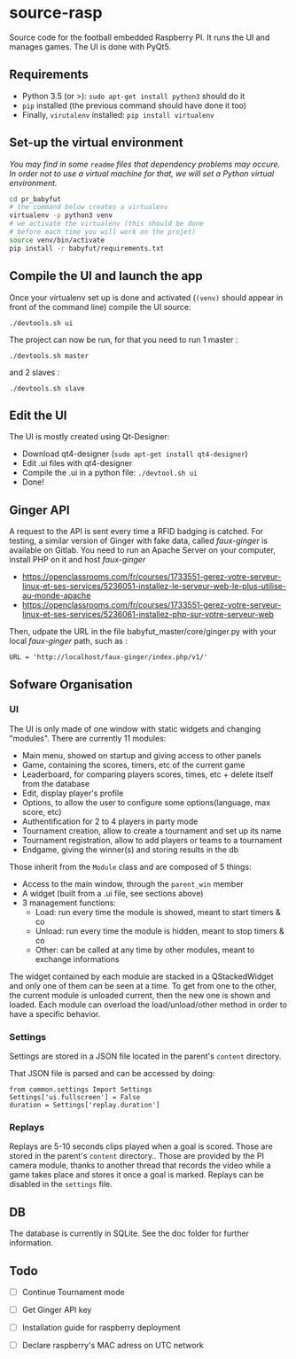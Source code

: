 # source-rasp

Source code for the football embedded Raspberry PI.
It runs the UI and manages games.
The UI is done with PyQt5.

## Requirements
- Python 3.5 (or >): `sudo apt-get install python3` should do it
- `pip` installed (the previous command should have done it too)
- Finally, `virutalenv` installed: `pip install virtualenv`


## Set-up the virtual environment

*You may find in some `readme` files that dependency problems may occure. In order not to use a virtual machine for that, we will set a Python virtual environment.*
```bash
cd pr_babyfut
# the command below creates a virtualenv
virtualenv -p python3 venv
# we activate the virtualenv (this should be done
# before each time you will work on the projet)
source venv/bin/activate
pip install -r babyfut/requirements.txt
```

## Compile the UI and launch the app

Once your virtualenv set up is done and activated (`(venv)` should appear in front of the command line) compile the UI source:
```
./devtools.sh ui
```

The project can now be run, for that you need to run 1 master :
```
./devtools.sh master
```
and 2 slaves :

```
./devtools.sh slave
```

## Edit the UI
The UI is mostly created using Qt-Designer:
* Download qt4-designer (`sudo apt-get install qt4-designer`)
* Edit .ui files with qt4-designer
* Compile the .ui in a python file: `./devtool.sh ui`
* Done!

## Ginger API
A request to the API is sent every time a RFID badging is catched. 
For testing, a similar version of Ginger with fake data, called *faux-ginger* is available on Gitlab.
You need to run an Apache Server on your computer, install PHP on it and host *faux-ginger*
* https://openclassrooms.com/fr/courses/1733551-gerez-votre-serveur-linux-et-ses-services/5236051-installez-le-serveur-web-le-plus-utilise-au-monde-apache
* https://openclassrooms.com/fr/courses/1733551-gerez-votre-serveur-linux-et-ses-services/5236061-installez-php-sur-votre-serveur-web

Then, udpate the URL in the file babyfut_master/core/ginger.py with your local *faux-ginger* path, such as :
```
URL = 'http://localhost/faux-ginger/index.php/v1/'
```


## Sofware Organisation
### UI
The UI is only made of one window with static widgets and changing "modules".
There are currently 11 modules:
* Main menu, showed on startup and giving access to other panels
* Game, containing the scores, timers, etc of the current game
* Leaderboard, for comparing players scores, times, etc + delete itself from the database
* Edit, display player's profile
* Options, to allow the user to configure some options(language, max score, etc)
* Authentification for 2 to 4 players in party mode
* Tournament creation, allow to create a tournament and set up its name
* Tournament registration, allow to add players or teams to a tournament
* Endgame, giving the winner(s) and storing results in the db

Those inherit from the `Module` class and are composed of 5 things:
* Access to the main window, through the `parent_win` member
* A widget (built from a .ui file, see sections above)
* 3 management functions:
  * Load: run every time the module is showed, meant to start timers & co
  * Unload: run every time the module is hidden, meant to stop timers & co
  * Other: can be called at any time by other modules, meant to exchange informations

The widget contained by each module are stacked in a QStackedWidget and only one of them can be seen at a time.
To get from one to the other, the current module is unloaded current, then the new one is shown and loaded.
Each module can overload the load/unload/other method in order to have a specific behavior.


### Settings
Settings are stored in a JSON file located in the parent's `content` directory.

That JSON file is parsed and can be accessed by doing:
```
from common.settings Import Settings
Settings['ui.fullscreen'] = False
duration = Settings['replay.duration']
```

### Replays
Replays are 5-10 seconds clips played when a goal is scored. Those are stored in the parent's `content` directory..
Those are provided by the PI camera module, thanks to another thread that records the video while a game takes place and stores it once a goal is marked. Replays can be disabled in the `settings` file.

## DB
The database is currently in SQLite. See the doc folder for further information.



## Todo
* [ ] Continue Tournament mode
* [ ] Get Ginger API key
* [ ] Installation guide for raspberry deployment
* [ ] Declare raspberry's MAC adress on UTC network

